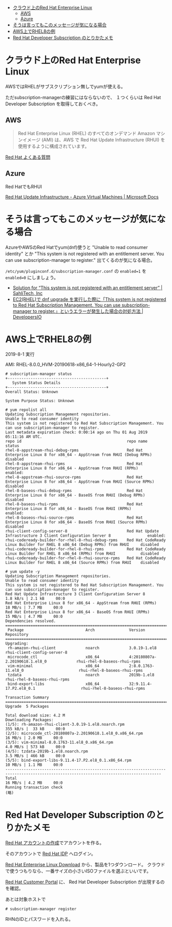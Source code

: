 - [クラウド上のRed Hat Enterprise Linux](#クラウド上のred-hat-enterprise-linux)
  - [AWS](#aws)
  - [Azure](#azure)
- [そうは言ってもこのメッセージが気になる場合](#そうは言ってもこのメッセージが気になる場合)
- [AWS上でRHEL8の例](#aws上でrhel8の例)
- [Red Hat Developer Subscription のとりかたメモ](#red-hat-developer-subscription-のとりかたメモ)

# クラウド上のRed Hat Enterprise Linux

AWSではRHELがサブスクリプション無しでyumが使える。

ただsubscription-managerの練習にはならないので、
１つくらいは Red Hat Developer Subscription を取得しておくべき。

## AWS

> Red Hat Enterprise Linux (RHEL) のすべてのオンデマンド Amazon マシンイメージ (AMI) は、AWS で Red Hat Update Infrastructure (RHUI) を使用するように構成されています。

[Red Hat よくある質問](https://aws.amazon.com/jp/partners/redhat/faqs/)

## Azure

Red HatでもRHUI

[Red Hat Update Infrastructure - Azure Virtual Machines | Microsoft Docs](https://docs.microsoft.com/ja-jp/azure/virtual-machines/workloads/redhat/redhat-rhui)

# そうは言ってもこのメッセージが気になる場合

AzureやAWSのRed Hatでyum(dnf)使うと
"Unable to read consumer identity"
とか
"This system is not registered with an entitlement server. You can use subscription-manager to register."
出てくるのが気になる場合。

`/etc/yum/pluginconf.d/subscription-manager.conf`
の
`enabled=1`
を
`enabled=0`
にしましょう。

- [Solution for “This system is not registered with an entitlement server” | SahliTech, Inc](https://sahlitech.com/entitlement-server-fix/)
- [EC2(RHEL)で dnf upgrade を実行した際に「This system is not registered to Red Hat Subscription Management. You can use subscription-manager to register.」というエラーが発生した場合の対処方法 | DevelopersIO](https://dev.classmethod.jp/articles/tsnote-ec2-dnf-upgrade-error-001/)

# AWS上でRHEL8の例

2019-8-1 実行

AMI: RHEL-8.0.0_HVM-20190618-x86_64-1-Hourly2-GP2

```
# subscription-manager status
+-------------------------------------------+
   System Status Details
+-------------------------------------------+
Overall Status: Unknown

System Purpose Status: Unknown

# yum repolist all
Updating Subscription Management repositories.
Unable to read consumer identity
This system is not registered to Red Hat Subscription Management. You can use subscription-manager to register.
Last metadata expiration check: 0:00:14 ago on Thu 01 Aug 2019 05:11:16 AM UTC.
repo id                                              repo name                                                                    status
rhel-8-appstream-rhui-debug-rpms                     Red Hat Enterprise Linux 8 for x86_64 - AppStream from RHUI (Debug RPMs)     disabled
rhel-8-appstream-rhui-rpms                           Red Hat Enterprise Linux 8 for x86_64 - AppStream from RHUI (RPMs)           enabled:
rhel-8-appstream-rhui-source-rpms                    Red Hat Enterprise Linux 8 for x86_64 - AppStream from RHUI (Source RPMs)    disabled
rhel-8-baseos-rhui-debug-rpms                        Red Hat Enterprise Linux 8 for x86_64 - BaseOS from RHUI (Debug RPMs)        disabled
rhel-8-baseos-rhui-rpms                              Red Hat Enterprise Linux 8 for x86_64 - BaseOS from RHUI (RPMs)              enabled:
rhel-8-baseos-rhui-source-rpms                       Red Hat Enterprise Linux 8 for x86_64 - BaseOS from RHUI (Source RPMs)       disabled
rhui-client-config-server-8                          Red Hat Update Infrastructure 3 Client Configuration Server 8                enabled:
rhui-codeready-builder-for-rhel-8-rhui-debug-rpms    Red Hat CodeReady Linux Builder for RHEL 8 x86_64 (Debug RPMs) from RHUI     disabled
rhui-codeready-builder-for-rhel-8-rhui-rpms          Red Hat CodeReady Linux Builder for RHEL 8 x86_64 (RPMs) from RHUI           disabled
rhui-codeready-builder-for-rhel-8-rhui-source-rpms   Red Hat CodeReady Linux Builder for RHEL 8 x86_64 (Source RPMs) from RHUI    disabled

# yum update -y
Updating Subscription Management repositories.
Unable to read consumer identity
This system is not registered to Red Hat Subscription Management. You can use subscription-manager to register.
Red Hat Update Infrastructure 3 Client Configuration Server 8                                                   1.8 kB/s | 2.1 kB     00:0
Red Hat Enterprise Linux 8 for x86_64 - AppStream from RHUI (RPMs)                                               18 MB/s | 7.7 MB     00:0
Red Hat Enterprise Linux 8 for x86_64 - BaseOS from RHUI (RPMs)                                                  15 MB/s | 4.7 MB     00:0
Dependencies resolved.
==========================================================================================================================================
 Package                           Arch               Version                                    Repository
==========================================================================================================================================
Upgrading:
 rh-amazon-rhui-client             noarch             3.0.19-1.el8                               rhui-client-config-server-8
 microcode_ctl                     x86_64             4:20180807a-2.20190618.1.el8_0             rhui-rhel-8-baseos-rhui-rpms
 vim-minimal                       x86_64             2:8.0.1763-11.el8_0                        rhui-rhel-8-baseos-rhui-rpms
 tzdata                            noarch             2019b-1.el8                                rhui-rhel-8-baseos-rhui-rpms
 bind-export-libs                  x86_64             32:9.11.4-17.P2.el8_0.1                    rhui-rhel-8-baseos-rhui-rpms

Transaction Summary
==========================================================================================================================================
Upgrade  5 Packages

Total download size: 4.2 M
Downloading Packages:
(1/5): rh-amazon-rhui-client-3.0.19-1.el8.noarch.rpm                                                            355 kB/s |  33 kB     00:0
(2/5): microcode_ctl-20180807a-2.20190618.1.el8_0.x86_64.rpm                                                     16 MB/s | 2.0 MB     00:0
(3/5): vim-minimal-8.0.1763-11.el8_0.x86_64.rpm                                                                 4.0 MB/s | 573 kB     00:0
(4/5): tzdata-2019b-1.el8.noarch.rpm                                                                            3.5 MB/s | 466 kB     00:0
(5/5): bind-export-libs-9.11.4-17.P2.el8_0.1.x86_64.rpm                                                          10 MB/s | 1.1 MB     00:0
------------------------------------------------------------------------------------------------------------------------------------------
Total                                                                                                            16 MB/s | 4.2 MB     00:0
Running transaction check
(略)
```

# Red Hat Developer Subscription のとりかたメモ

[Red Hat アカウントの作成](https://www.redhat.com/wapps/ugc/register.html)でアカウントを作る。

そのアカウントで [Red Hat IDP](rhn.redhat.com) へログイン。

[Red Hat Enterprise Linux Download](https://developers.redhat.com/products/rhel/download) から、製品を1つダウンロード。
クラウドで使うつもりなら、一番サイズの小さいISOファイルを選ぶといいです。

[Red Hat Customer Portal](https://access.redhat.com/management/subscriptions) に、 Red Hat Developer Subscription が出現するのを確認。

あとは対象ホストで

```
# subscription-manager register
```

RHNのIDとパスワードを入れる。
